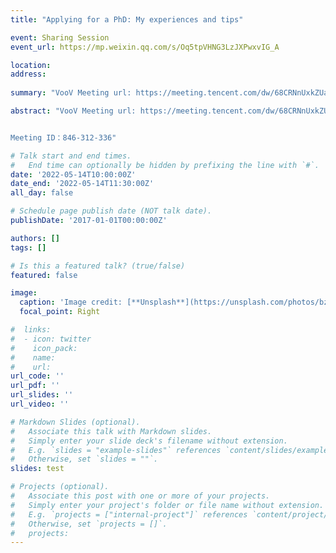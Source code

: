 ```yaml
---
title: "Applying for a PhD: My experiences and tips"

event: Sharing Session
event_url: https://mp.weixin.qq.com/s/Oq5tpVHNG3LzJXPwxvIG_A

location: 
address:
 
summary: "VooV Meeting url: https://meeting.tencent.com/dw/68CRNnUxkZUa, Meeting ID：846-312-336"

abstract: "VooV Meeting url: https://meeting.tencent.com/dw/68CRNnUxkZUa


Meeting ID：846-312-336"

# Talk start and end times.
#   End time can optionally be hidden by prefixing the line with `#`.
date: '2022-05-14T10:00:00Z'
date_end: '2022-05-14T11:30:00Z'
all_day: false

# Schedule page publish date (NOT talk date).
publishDate: '2017-01-01T00:00:00Z'

authors: []
tags: []

# Is this a featured talk? (true/false)
featured: false

image:
  caption: 'Image credit: [**Unsplash**](https://unsplash.com/photos/bzdhc5b3Bxs)'
  focal_point: Right

#  links:
#  - icon: twitter
#    icon_pack: 
#    name: 
#    url: 
url_code: ''
url_pdf: ''
url_slides: ''
url_video: ''

# Markdown Slides (optional).
#   Associate this talk with Markdown slides.
#   Simply enter your slide deck's filename without extension.
#   E.g. `slides = "example-slides"` references `content/slides/example-slides.md`.
#   Otherwise, set `slides = ""`.
slides: test

# Projects (optional).
#   Associate this post with one or more of your projects.
#   Simply enter your project's folder or file name without extension.
#   E.g. `projects = ["internal-project"]` references `content/project/deep-learning/index.md`.
#   Otherwise, set `projects = []`.
#   projects:
---
```

